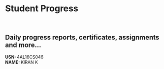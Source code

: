 # Student Progress
<br>

## Daily progress reports, certificates, assignments and more...

<b> USN: </b> 4AL16CS046    <br>
<b> NAME: </b>  KIRAN K
